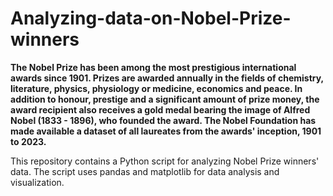 # Analyzing-data-on-Nobel-Prize-winners

**The Nobel Prize has been among the most prestigious international awards since
1901. Prizes are awarded annually in the fields of chemistry, literature, physics, physiology or medicine,
economics and peace. In addition to honour, prestige and a significant amount of prize money, the award
recipient also receives a gold medal bearing the image of Alfred Nobel (1833 - 1896), who founded the
award. The Nobel Foundation has made available a dataset of all laureates from the awards' inception, 1901
to 2023.**

This repository contains a Python script for analyzing Nobel Prize winners' data. The script uses pandas and matplotlib for data analysis and visualization.
